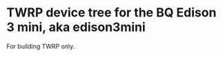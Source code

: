 TWRP device tree for the BQ Edison 3 mini, aka edison3mini
========================================================

For building TWRP only.
